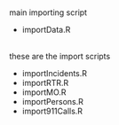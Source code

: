 <!DOCTYPE html>
<html>
<head>
</head>
<body>  

<br>main importing script
<ul>
  <li>importData.R</li>
</ul>
  
<br>these are the import scripts
  <ul>
    <li> importIncidents.R </li>
    <li> importRTR.R </li>
  <li> importMO.R </li> 
  <li> importPersons.R </li> 
  <li> import911Calls.R </li> 
  </ul>
  
  
</body>
</html>
